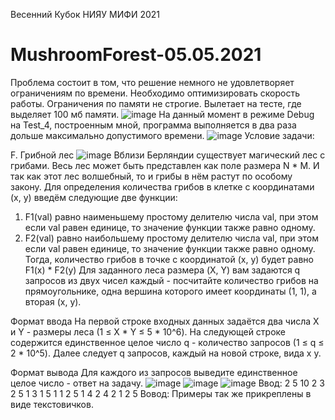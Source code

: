 Весенний Кубок НИЯУ МИФИ 2021

# MushroomForest-05.05.2021
Проблема состоит в том, что решение немного не удовлетворяет ограничениям по времени. Необходимо оптимизировать скорость работы. Ограничения по памяти не строгие. Вылетает на тесте, где выделяет 100 мб памяти.
![image](https://user-images.githubusercontent.com/71022195/117325937-df07ed00-ae99-11eb-9f77-efc5c7d18b66.png)
На данный момент в режиме Debug на Test_4, построенным мной, программа выполняется в два раза дольше максимально допустимого времени.
![image](https://user-images.githubusercontent.com/71022195/117325236-3063ac80-ae99-11eb-9565-baf399271878.png)
Условие задачи:

F. Грибной лес
![image](https://user-images.githubusercontent.com/71022195/117326289-3017e100-ae9a-11eb-8117-294c4157e53f.png)
Вблизи Берляндии существует магический лес с грибами. Весь лес может быть представлен как поле размера N * M. И так как этот лес волшебный, то и грибы в нём растут по особому закону. Для определения количества грибов в клетке с координатами (x, y) введём следующие две функции:
1) F1(val) равно наименьшему простому делителю числа val, при этом если val равен единице, то значение функции также равно одному.
2) F2(val) равно наибольшему простому делителю числа val, при этом если val равен единице, то значение функции также равно одному.
Тогда, количество грибов в точке с координатой (x, y) будет равно F1(x) * F2(y)
Для заданного леса размера (X, Y) вам задаются q запросов из двух чисел каждый - посчитайте количество грибов на прямоугольнике, одна вершина которого имеет координаты (1, 1), а вторая (x, y).

Формат ввода
На первой строке входных данных задаётся два числа X и Y - размеры леса (1 ≤ X * Y ≤ 5 * 10^6). На следующей строке содержится единственное целое число q - количество запросов (1 ≤ q ≤ 2 * 10^5). Далее следует q запросов, каждый на новой строке, вида x y.

Формат вывода
Для каждого из запросов выведите единственное целое число - ответ на задачу.
![image](https://user-images.githubusercontent.com/71022195/117326429-4f167300-ae9a-11eb-8bf1-56c5c4ba17cd.png)
![image](https://user-images.githubusercontent.com/71022195/117326442-53db2700-ae9a-11eb-9f6e-d6970ea39a34.png)
![image](https://user-images.githubusercontent.com/71022195/117326469-58074480-ae9a-11eb-95d9-05d886996136.png)
Ввод:
2 5
10
2 3
2 5
1 3
1 5
1 1
2 5
1 4
2 4
2 1
2 5
Вовод:
Примеры так же прикреплены в виде текстовичков.
